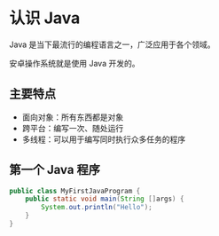 # 认识 Java

Java 是当下最流行的编程语言之一，广泛应用于各个领域。

安卓操作系统就是使用 Java 开发的。

## 主要特点

- 面向对象：所有东西都是对象
- 跨平台：编写一次、随处运行
- 多线程：可以用于编写同时执行众多任务的程序

## 第一个 Java 程序

<div class="run"></div>

```java
public class MyFirstJavaProgram {
    public static void main(String []args) {
        System.out.println("Hello");
    }
}
```
